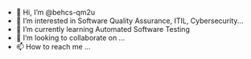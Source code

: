 - 👋 Hi, I’m @behcs-qm2u
- 👀 I’m interested in Software Quality Assurance, ITIL, Cybersecurity... 
- 🌱 I’m currently learning Automated Software Testing
- 💞️ I’m looking to collaborate on ...
- 📫 How to reach me ...

<!---
behcs-qm2u/behcs-qm2u is a ✨ special ✨ repository because its `README.md` (this file) appears on your GitHub profile.
You can click the Preview link to take a look at your changes.
--->
